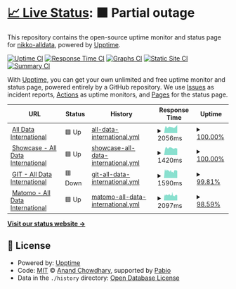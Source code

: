# [📈 Live Status](https://status.alldataint.com): <!--live status--> **🟧 Partial outage**

This repository contains the open-source uptime monitor and status page for [nikko-alldata](https://status.alldataint.com), powered by [Upptime](https://github.com/upptime/upptime).

[![Uptime CI](https://github.com/nikko-alldata/alldata-uptime/workflows/Uptime%20CI/badge.svg)](https://github.com/nikko-alldata/alldata-uptime/actions?query=workflow%3A%22Uptime+CI%22)
[![Response Time CI](https://github.com/nikko-alldata/alldata-uptime/workflows/Response%20Time%20CI/badge.svg)](https://github.com/nikko-alldata/alldata-uptime/actions?query=workflow%3A%22Response+Time+CI%22)
[![Graphs CI](https://github.com/nikko-alldata/alldata-uptime/workflows/Graphs%20CI/badge.svg)](https://github.com/nikko-alldata/alldata-uptime/actions?query=workflow%3A%22Graphs+CI%22)
[![Static Site CI](https://github.com/nikko-alldata/alldata-uptime/workflows/Static%20Site%20CI/badge.svg)](https://github.com/nikko-alldata/alldata-uptime/actions?query=workflow%3A%22Static+Site+CI%22)
[![Summary CI](https://github.com/nikko-alldata/alldata-uptime/workflows/Summary%20CI/badge.svg)](https://github.com/nikko-alldata/alldata-uptime/actions?query=workflow%3A%22Summary+CI%22)

With [Upptime](https://upptime.js.org), you can get your own unlimited and free uptime monitor and status page, powered entirely by a GitHub repository. We use [Issues](https://github.com/nikko-alldata/alldata-uptime/issues) as incident reports, [Actions](https://github.com/nikko-alldata/alldata-uptime/actions) as uptime monitors, and [Pages](https://status.alldataint.com) for the status page.

<!--start: status pages-->
<!-- This summary is generated by Upptime (https://github.com/upptime/upptime) -->
<!-- Do not edit this manually, your changes will be overwritten -->
<!-- prettier-ignore -->
| URL | Status | History | Response Time | Uptime |
| --- | ------ | ------- | ------------- | ------ |
| <img alt="" src="https://icons.duckduckgo.com/ip3/alldataint.com.ico" height="13"> [All Data International](https://alldataint.com) | 🟩 Up | [all-data-international.yml](https://github.com/nikko-alldata/alldata-uptime/commits/HEAD/history/all-data-international.yml) | <details><summary><img alt="Response time graph" src="./graphs/all-data-international/response-time-week.png" height="20"> 2056ms</summary><br><a href="https://status.alldataint.com/history/all-data-international"><img alt="Response time 2029" src="https://img.shields.io/endpoint?url=https%3A%2F%2Fraw.githubusercontent.com%2Fnikko-alldata%2Falldata-uptime%2FHEAD%2Fapi%2Fall-data-international%2Fresponse-time.json"></a><br><a href="https://status.alldataint.com/history/all-data-international"><img alt="24-hour response time 2648" src="https://img.shields.io/endpoint?url=https%3A%2F%2Fraw.githubusercontent.com%2Fnikko-alldata%2Falldata-uptime%2FHEAD%2Fapi%2Fall-data-international%2Fresponse-time-day.json"></a><br><a href="https://status.alldataint.com/history/all-data-international"><img alt="7-day response time 2056" src="https://img.shields.io/endpoint?url=https%3A%2F%2Fraw.githubusercontent.com%2Fnikko-alldata%2Falldata-uptime%2FHEAD%2Fapi%2Fall-data-international%2Fresponse-time-week.json"></a><br><a href="https://status.alldataint.com/history/all-data-international"><img alt="30-day response time 2029" src="https://img.shields.io/endpoint?url=https%3A%2F%2Fraw.githubusercontent.com%2Fnikko-alldata%2Falldata-uptime%2FHEAD%2Fapi%2Fall-data-international%2Fresponse-time-month.json"></a><br><a href="https://status.alldataint.com/history/all-data-international"><img alt="1-year response time 2029" src="https://img.shields.io/endpoint?url=https%3A%2F%2Fraw.githubusercontent.com%2Fnikko-alldata%2Falldata-uptime%2FHEAD%2Fapi%2Fall-data-international%2Fresponse-time-year.json"></a></details> | <details><summary><a href="https://status.alldataint.com/history/all-data-international">100.00%</a></summary><a href="https://status.alldataint.com/history/all-data-international"><img alt="All-time uptime 100.00%" src="https://img.shields.io/endpoint?url=https%3A%2F%2Fraw.githubusercontent.com%2Fnikko-alldata%2Falldata-uptime%2FHEAD%2Fapi%2Fall-data-international%2Fuptime.json"></a><br><a href="https://status.alldataint.com/history/all-data-international"><img alt="24-hour uptime 100.00%" src="https://img.shields.io/endpoint?url=https%3A%2F%2Fraw.githubusercontent.com%2Fnikko-alldata%2Falldata-uptime%2FHEAD%2Fapi%2Fall-data-international%2Fuptime-day.json"></a><br><a href="https://status.alldataint.com/history/all-data-international"><img alt="7-day uptime 100.00%" src="https://img.shields.io/endpoint?url=https%3A%2F%2Fraw.githubusercontent.com%2Fnikko-alldata%2Falldata-uptime%2FHEAD%2Fapi%2Fall-data-international%2Fuptime-week.json"></a><br><a href="https://status.alldataint.com/history/all-data-international"><img alt="30-day uptime 100.00%" src="https://img.shields.io/endpoint?url=https%3A%2F%2Fraw.githubusercontent.com%2Fnikko-alldata%2Falldata-uptime%2FHEAD%2Fapi%2Fall-data-international%2Fuptime-month.json"></a><br><a href="https://status.alldataint.com/history/all-data-international"><img alt="1-year uptime 100.00%" src="https://img.shields.io/endpoint?url=https%3A%2F%2Fraw.githubusercontent.com%2Fnikko-alldata%2Falldata-uptime%2FHEAD%2Fapi%2Fall-data-international%2Fuptime-year.json"></a></details>
| <img alt="" src="https://icons.duckduckgo.com/ip3/showcase.alldataint.com.ico" height="13"> [Showcase - All Data International](https://showcase.alldataint.com) | 🟩 Up | [showcase-all-data-international.yml](https://github.com/nikko-alldata/alldata-uptime/commits/HEAD/history/showcase-all-data-international.yml) | <details><summary><img alt="Response time graph" src="./graphs/showcase-all-data-international/response-time-week.png" height="20"> 1420ms</summary><br><a href="https://status.alldataint.com/history/showcase-all-data-international"><img alt="Response time 1497" src="https://img.shields.io/endpoint?url=https%3A%2F%2Fraw.githubusercontent.com%2Fnikko-alldata%2Falldata-uptime%2FHEAD%2Fapi%2Fshowcase-all-data-international%2Fresponse-time.json"></a><br><a href="https://status.alldataint.com/history/showcase-all-data-international"><img alt="24-hour response time 1300" src="https://img.shields.io/endpoint?url=https%3A%2F%2Fraw.githubusercontent.com%2Fnikko-alldata%2Falldata-uptime%2FHEAD%2Fapi%2Fshowcase-all-data-international%2Fresponse-time-day.json"></a><br><a href="https://status.alldataint.com/history/showcase-all-data-international"><img alt="7-day response time 1420" src="https://img.shields.io/endpoint?url=https%3A%2F%2Fraw.githubusercontent.com%2Fnikko-alldata%2Falldata-uptime%2FHEAD%2Fapi%2Fshowcase-all-data-international%2Fresponse-time-week.json"></a><br><a href="https://status.alldataint.com/history/showcase-all-data-international"><img alt="30-day response time 1497" src="https://img.shields.io/endpoint?url=https%3A%2F%2Fraw.githubusercontent.com%2Fnikko-alldata%2Falldata-uptime%2FHEAD%2Fapi%2Fshowcase-all-data-international%2Fresponse-time-month.json"></a><br><a href="https://status.alldataint.com/history/showcase-all-data-international"><img alt="1-year response time 1497" src="https://img.shields.io/endpoint?url=https%3A%2F%2Fraw.githubusercontent.com%2Fnikko-alldata%2Falldata-uptime%2FHEAD%2Fapi%2Fshowcase-all-data-international%2Fresponse-time-year.json"></a></details> | <details><summary><a href="https://status.alldataint.com/history/showcase-all-data-international">100.00%</a></summary><a href="https://status.alldataint.com/history/showcase-all-data-international"><img alt="All-time uptime 99.95%" src="https://img.shields.io/endpoint?url=https%3A%2F%2Fraw.githubusercontent.com%2Fnikko-alldata%2Falldata-uptime%2FHEAD%2Fapi%2Fshowcase-all-data-international%2Fuptime.json"></a><br><a href="https://status.alldataint.com/history/showcase-all-data-international"><img alt="24-hour uptime 100.00%" src="https://img.shields.io/endpoint?url=https%3A%2F%2Fraw.githubusercontent.com%2Fnikko-alldata%2Falldata-uptime%2FHEAD%2Fapi%2Fshowcase-all-data-international%2Fuptime-day.json"></a><br><a href="https://status.alldataint.com/history/showcase-all-data-international"><img alt="7-day uptime 100.00%" src="https://img.shields.io/endpoint?url=https%3A%2F%2Fraw.githubusercontent.com%2Fnikko-alldata%2Falldata-uptime%2FHEAD%2Fapi%2Fshowcase-all-data-international%2Fuptime-week.json"></a><br><a href="https://status.alldataint.com/history/showcase-all-data-international"><img alt="30-day uptime 99.95%" src="https://img.shields.io/endpoint?url=https%3A%2F%2Fraw.githubusercontent.com%2Fnikko-alldata%2Falldata-uptime%2FHEAD%2Fapi%2Fshowcase-all-data-international%2Fuptime-month.json"></a><br><a href="https://status.alldataint.com/history/showcase-all-data-international"><img alt="1-year uptime 99.95%" src="https://img.shields.io/endpoint?url=https%3A%2F%2Fraw.githubusercontent.com%2Fnikko-alldata%2Falldata-uptime%2FHEAD%2Fapi%2Fshowcase-all-data-international%2Fuptime-year.json"></a></details>
| <img alt="" src="https://icons.duckduckgo.com/ip3/git.alldataint.com.ico" height="13"> [GIT - All Data International](https://git.alldataint.com) | 🟥 Down | [git-all-data-international.yml](https://github.com/nikko-alldata/alldata-uptime/commits/HEAD/history/git-all-data-international.yml) | <details><summary><img alt="Response time graph" src="./graphs/git-all-data-international/response-time-week.png" height="20"> 1590ms</summary><br><a href="https://status.alldataint.com/history/git-all-data-international"><img alt="Response time 1683" src="https://img.shields.io/endpoint?url=https%3A%2F%2Fraw.githubusercontent.com%2Fnikko-alldata%2Falldata-uptime%2FHEAD%2Fapi%2Fgit-all-data-international%2Fresponse-time.json"></a><br><a href="https://status.alldataint.com/history/git-all-data-international"><img alt="24-hour response time 1538" src="https://img.shields.io/endpoint?url=https%3A%2F%2Fraw.githubusercontent.com%2Fnikko-alldata%2Falldata-uptime%2FHEAD%2Fapi%2Fgit-all-data-international%2Fresponse-time-day.json"></a><br><a href="https://status.alldataint.com/history/git-all-data-international"><img alt="7-day response time 1590" src="https://img.shields.io/endpoint?url=https%3A%2F%2Fraw.githubusercontent.com%2Fnikko-alldata%2Falldata-uptime%2FHEAD%2Fapi%2Fgit-all-data-international%2Fresponse-time-week.json"></a><br><a href="https://status.alldataint.com/history/git-all-data-international"><img alt="30-day response time 1683" src="https://img.shields.io/endpoint?url=https%3A%2F%2Fraw.githubusercontent.com%2Fnikko-alldata%2Falldata-uptime%2FHEAD%2Fapi%2Fgit-all-data-international%2Fresponse-time-month.json"></a><br><a href="https://status.alldataint.com/history/git-all-data-international"><img alt="1-year response time 1683" src="https://img.shields.io/endpoint?url=https%3A%2F%2Fraw.githubusercontent.com%2Fnikko-alldata%2Falldata-uptime%2FHEAD%2Fapi%2Fgit-all-data-international%2Fresponse-time-year.json"></a></details> | <details><summary><a href="https://status.alldataint.com/history/git-all-data-international">99.81%</a></summary><a href="https://status.alldataint.com/history/git-all-data-international"><img alt="All-time uptime 99.87%" src="https://img.shields.io/endpoint?url=https%3A%2F%2Fraw.githubusercontent.com%2Fnikko-alldata%2Falldata-uptime%2FHEAD%2Fapi%2Fgit-all-data-international%2Fuptime.json"></a><br><a href="https://status.alldataint.com/history/git-all-data-international"><img alt="24-hour uptime 99.99%" src="https://img.shields.io/endpoint?url=https%3A%2F%2Fraw.githubusercontent.com%2Fnikko-alldata%2Falldata-uptime%2FHEAD%2Fapi%2Fgit-all-data-international%2Fuptime-day.json"></a><br><a href="https://status.alldataint.com/history/git-all-data-international"><img alt="7-day uptime 99.81%" src="https://img.shields.io/endpoint?url=https%3A%2F%2Fraw.githubusercontent.com%2Fnikko-alldata%2Falldata-uptime%2FHEAD%2Fapi%2Fgit-all-data-international%2Fuptime-week.json"></a><br><a href="https://status.alldataint.com/history/git-all-data-international"><img alt="30-day uptime 99.87%" src="https://img.shields.io/endpoint?url=https%3A%2F%2Fraw.githubusercontent.com%2Fnikko-alldata%2Falldata-uptime%2FHEAD%2Fapi%2Fgit-all-data-international%2Fuptime-month.json"></a><br><a href="https://status.alldataint.com/history/git-all-data-international"><img alt="1-year uptime 99.87%" src="https://img.shields.io/endpoint?url=https%3A%2F%2Fraw.githubusercontent.com%2Fnikko-alldata%2Falldata-uptime%2FHEAD%2Fapi%2Fgit-all-data-international%2Fuptime-year.json"></a></details>
| <img alt="" src="https://icons.duckduckgo.com/ip3/matomo.alldataint.com.ico" height="13"> [Matomo - All Data International](https://matomo.alldataint.com) | 🟩 Up | [matomo-all-data-international.yml](https://github.com/nikko-alldata/alldata-uptime/commits/HEAD/history/matomo-all-data-international.yml) | <details><summary><img alt="Response time graph" src="./graphs/matomo-all-data-international/response-time-week.png" height="20"> 2097ms</summary><br><a href="https://status.alldataint.com/history/matomo-all-data-international"><img alt="Response time 2089" src="https://img.shields.io/endpoint?url=https%3A%2F%2Fraw.githubusercontent.com%2Fnikko-alldata%2Falldata-uptime%2FHEAD%2Fapi%2Fmatomo-all-data-international%2Fresponse-time.json"></a><br><a href="https://status.alldataint.com/history/matomo-all-data-international"><img alt="24-hour response time 2166" src="https://img.shields.io/endpoint?url=https%3A%2F%2Fraw.githubusercontent.com%2Fnikko-alldata%2Falldata-uptime%2FHEAD%2Fapi%2Fmatomo-all-data-international%2Fresponse-time-day.json"></a><br><a href="https://status.alldataint.com/history/matomo-all-data-international"><img alt="7-day response time 2097" src="https://img.shields.io/endpoint?url=https%3A%2F%2Fraw.githubusercontent.com%2Fnikko-alldata%2Falldata-uptime%2FHEAD%2Fapi%2Fmatomo-all-data-international%2Fresponse-time-week.json"></a><br><a href="https://status.alldataint.com/history/matomo-all-data-international"><img alt="30-day response time 2089" src="https://img.shields.io/endpoint?url=https%3A%2F%2Fraw.githubusercontent.com%2Fnikko-alldata%2Falldata-uptime%2FHEAD%2Fapi%2Fmatomo-all-data-international%2Fresponse-time-month.json"></a><br><a href="https://status.alldataint.com/history/matomo-all-data-international"><img alt="1-year response time 2089" src="https://img.shields.io/endpoint?url=https%3A%2F%2Fraw.githubusercontent.com%2Fnikko-alldata%2Falldata-uptime%2FHEAD%2Fapi%2Fmatomo-all-data-international%2Fresponse-time-year.json"></a></details> | <details><summary><a href="https://status.alldataint.com/history/matomo-all-data-international">98.59%</a></summary><a href="https://status.alldataint.com/history/matomo-all-data-international"><img alt="All-time uptime 96.53%" src="https://img.shields.io/endpoint?url=https%3A%2F%2Fraw.githubusercontent.com%2Fnikko-alldata%2Falldata-uptime%2FHEAD%2Fapi%2Fmatomo-all-data-international%2Fuptime.json"></a><br><a href="https://status.alldataint.com/history/matomo-all-data-international"><img alt="24-hour uptime 98.29%" src="https://img.shields.io/endpoint?url=https%3A%2F%2Fraw.githubusercontent.com%2Fnikko-alldata%2Falldata-uptime%2FHEAD%2Fapi%2Fmatomo-all-data-international%2Fuptime-day.json"></a><br><a href="https://status.alldataint.com/history/matomo-all-data-international"><img alt="7-day uptime 98.59%" src="https://img.shields.io/endpoint?url=https%3A%2F%2Fraw.githubusercontent.com%2Fnikko-alldata%2Falldata-uptime%2FHEAD%2Fapi%2Fmatomo-all-data-international%2Fuptime-week.json"></a><br><a href="https://status.alldataint.com/history/matomo-all-data-international"><img alt="30-day uptime 96.53%" src="https://img.shields.io/endpoint?url=https%3A%2F%2Fraw.githubusercontent.com%2Fnikko-alldata%2Falldata-uptime%2FHEAD%2Fapi%2Fmatomo-all-data-international%2Fuptime-month.json"></a><br><a href="https://status.alldataint.com/history/matomo-all-data-international"><img alt="1-year uptime 96.53%" src="https://img.shields.io/endpoint?url=https%3A%2F%2Fraw.githubusercontent.com%2Fnikko-alldata%2Falldata-uptime%2FHEAD%2Fapi%2Fmatomo-all-data-international%2Fuptime-year.json"></a></details>

<!--end: status pages-->

[**Visit our status website →**](https://status.alldataint.com)

## 📄 License

- Powered by: [Upptime](https://github.com/upptime/upptime)
- Code: [MIT](./LICENSE) © [Anand Chowdhary](https://anandchowdhary.com), supported by [Pabio](https://pabio.com)
- Data in the `./history` directory: [Open Database License](https://opendatacommons.org/licenses/odbl/1-0/)
